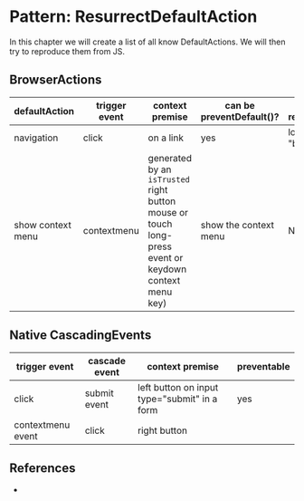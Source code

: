 # Pattern: ResurrectDefaultAction

In this chapter we will create a list of all know DefaultActions. We will then try to reproduce them from JS.

## BrowserActions

defaultAction | trigger event | context premise | can be preventDefault()? | JS reproduction 
---|---|---|---|---
 navigation | click | on a link | yes | location = "bbc.com"
 show context menu | contextmenu | generated by an `isTrusted` right button mouse or touch long-press event or keydown context menu key) | show the context menu | NO

## Native CascadingEvents

 trigger event | cascade event | context premise | preventable |  
---|---|---|---
click | submit event | left button on input type="submit" in a form | yes | formElement.dispatchEvent(new SubmitEvent());??
contextmenu event | click | right button |  | irreplicable?



## References

 * 
